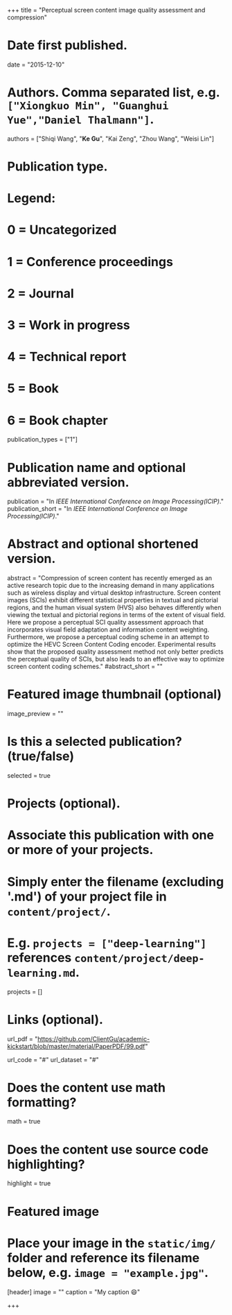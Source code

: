 +++
title = "Perceptual screen content image quality assessment and compression"

# Date first published.
date = "2015-12-10"

# Authors. Comma separated list, e.g. `["Xiongkuo Min", "Guanghui Yue","Daniel Thalmann"]`.
authors = ["Shiqi Wang", "**Ke Gu**", "Kai Zeng", "Zhou Wang", "Weisi Lin"]
# Publication type.
# Legend:
# 0 = Uncategorized
# 1 = Conference proceedings
# 2 = Journal
# 3 = Work in progress
# 4 = Technical report
# 5 = Book
# 6 = Book chapter
publication_types = ["1"]

# Publication name and optional abbreviated version.
publication = "In *IEEE International Conference on Image Processing(ICIP)*."
publication_short = "In *IEEE International Conference on Image Processing(ICIP)*."

# Abstract and optional shortened version.
abstract = "Compression of screen content has recently emerged as an active research topic due to the increasing demand in many applications such as wireless display and virtual desktop infrastructure. Screen content images (SCIs) exhibit different statistical properties in textual and pictorial regions, and the human visual system (HVS) also behaves differently when viewing the textual and pictorial regions in terms of the extent of visual field. Here we propose a perceptual SCI quality assessment approach that incorporates visual field adaptation and information content weighting. Furthermore, we propose a perceptual coding scheme in an attempt to optimize the HEVC Screen Content Coding encoder. Experimental results show that the proposed quality assessment method not only better predicts the perceptual quality of SCIs, but also leads to an effective way to optimize screen content coding schemes."
#abstract_short = ""

# Featured image thumbnail (optional)
image_preview = ""

# Is this a selected publication? (true/false)
selected = true

# Projects (optional).
#   Associate this publication with one or more of your projects.
#   Simply enter the filename (excluding '.md') of your project file in `content/project/`.
#   E.g. `projects = ["deep-learning"]` references `content/project/deep-learning.md`.
projects = []

# Links (optional).
url_pdf = "https://github.com/ClientGu/academic-kickstart/blob/master/material/PaperPDF/99.pdf"

url_code = "#"
url_dataset = "#"


# Does the content use math formatting?
math = true

# Does the content use source code highlighting?
highlight = true

# Featured image
# Place your image in the `static/img/` folder and reference its filename below, e.g. `image = "example.jpg"`.
[header]
image = ""
caption = "My caption 😄"

+++
